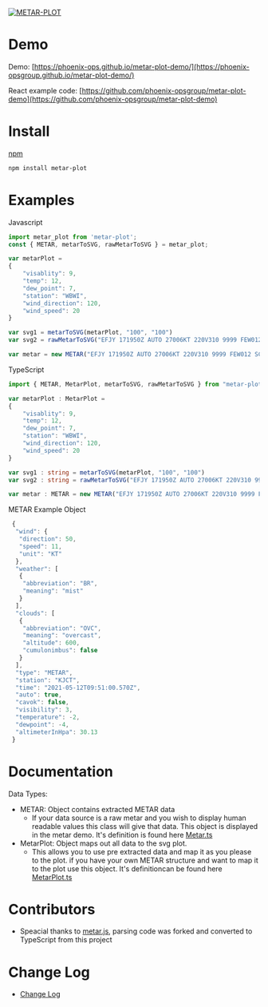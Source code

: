 [![METAR-PLOT](https://circleci.com/gh/Phoenix-OpsGroup/metar-plot.svg?style=svg)](https://circleci.com/gh/Phoenix-OpsGroup/metar-plot)

# Demo

Demo: [https://phoenix-ops.github.io/metar-plot-demo/](https://phoenix-opsgroup.github.io/metar-plot-demo/)

React example code: [https://github.com/phoenix-opsgroup/metar-plot-demo](https://github.com/phoenix-opsgroup/metar-plot-demo)

# Install
[npm](https://www.npmjs.com/package/metar-plot) 

```sh
npm install metar-plot
```

# Examples

Javascript
```javascript
import metar_plot from 'metar-plot';
const { METAR, metarToSVG, rawMetarToSVG } = metar_plot;

var metarPlot = 
{
    "visablity": 9,
    "temp": 12,
    "dew_point": 7,
    "station": "WBWI",
    "wind_direction": 120,
    "wind_speed": 20
}

var svg1 = metarToSVG(metarPlot, "100", "100")
var svg2 = rawMetarToSVG("EFJY 171950Z AUTO 27006KT 220V310 9999 FEW012 SCT015 BKN060 13/12 Q1006", "100", "100")

var metar = new METAR("EFJY 171950Z AUTO 27006KT 220V310 9999 FEW012 SCT015 BKN060 13/12 Q1006")
```

TypeScript

```typescript
import { METAR, MetarPlot, metarToSVG, rawMetarToSVG } from "metar-plot"

var metarPlot : MetarPlot = 
{
    "visablity": 9,
    "temp": 12,
    "dew_point": 7,
    "station": "WBWI",
    "wind_direction": 120,
    "wind_speed": 20
}

var svg1 : string = metarToSVG(metarPlot, "100", "100")
var svg2 : string = rawMetarToSVG("EFJY 171950Z AUTO 27006KT 220V310 9999 FEW012 SCT015 BKN060 13/12 Q1006", "100", "100")

var metar : METAR = new METAR("EFJY 171950Z AUTO 27006KT 220V310 9999 FEW012 SCT015 BKN060 13/12 Q1006")
```

METAR Example Object
```javascript 
 {
  "wind": {
   "direction": 50,
   "speed": 11,
   "unit": "KT"
  },
  "weather": [
   {
    "abbreviation": "BR",
    "meaning": "mist"
   }
  ],
  "clouds": [
   {
    "abbreviation": "OVC",
    "meaning": "overcast",
    "altitude": 600,
    "cumulonimbus": false
   }
  ],
  "type": "METAR",
  "station": "KJCT",
  "time": "2021-05-12T09:51:00.570Z",
  "auto": true,
  "cavok": false,
  "visibility": 3,
  "temperature": -2,
  "dewpoint": -4,
  "altimeterInHpa": 30.13
 }
```

# Documentation

Data Types:
   * METAR: Object contains extracted METAR data
      * If your data source is a raw metar and you wish to display human readable values this class will give that data.  This object is displayed in the metar demo. It's definition is found here [Metar.ts](./src/Metar.ts)
   * MetarPlot: Object maps out all data to the svg plot.
      * This allows you to use pre extracted data and map it as you please to the plot.  if you have your own METAR structure and want to map it to the plot use this object. It's definitioncan be found here [MetarPlot.ts](./src/Metar.ts)

# Contributors

* Speacial thanks to [metar.js](https://github.com/skydivejkl/metar.js),
parsing code was forked and converted to TypeScript from this project

# Change Log

* [Change Log](https://github.com/phoenix-opsgroup/metar-plot/releases)